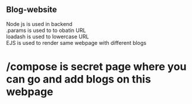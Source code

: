 ## Blog-website

Node js is used in backend<br>
.params is used to to obatin URL<br>
loadash is used to lowercase URL<br>
EJS is used to render same webpage with different blogs<br>
# /compose is secret page where you can go and add blogs on this webpage<br>

